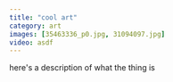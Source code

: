 ```yaml
---
title: "cool art"
category: art
images: [35463336_p0.jpg, 31094097.jpg]
video: asdf
---
```


here's a description of what the thing is